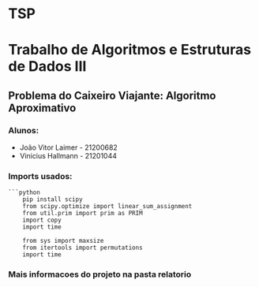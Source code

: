 # TSP
<h1> Trabalho de Algoritmos e Estruturas de Dados III </h1>
<h2> Problema do Caixeiro Viajante: Algoritmo Aproximativo </h2>
<h3> Alunos: </h3>
<ul>
  <li> João Vitor Laimer - 21200682 </li>
  <li> Vinicius Hallmann - 21201044</li>
</ul>

<h3> Imports usados: </h3>
    
    ```python
        pip install scipy
        from scipy.optimize import linear_sum_assignment
        from util.prim import prim as PRIM
        import copy 
        import time

        from sys import maxsize
        from itertools import permutations
        import time


### Mais informacoes do projeto na pasta relatorio
